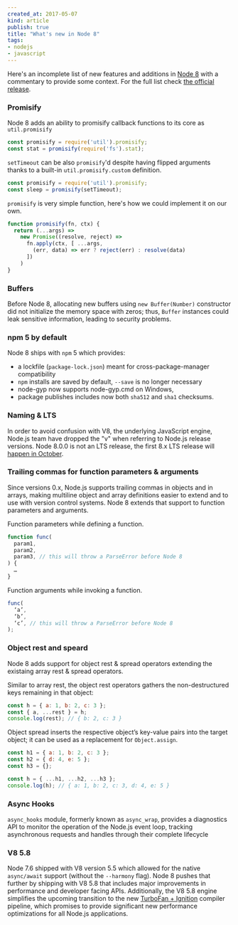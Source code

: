```yaml
---
created_at: 2017-05-07 
kind: article
publish: true
title: "What's new in Node 8"
tags:
- nodejs
- javascript
---
```


Here's an incomplete list of new features and additions in [Node 8](https://nodejs.org/en/) with a commentary to provide some context. For the full list check [the official release](https://nodejs.org/en/blog/release/v8.0.0/). 

### Promisify

Node 8 adds an ability to promisify callback functions to its core as `util.promisify`

```js
const promisify = require('util').promisify;
const stat = promisify(require('fs').stat);
```

`setTimeout` can be also  `promisify`'d despite having flipped arguments thanks to a built-in `util.promisify.custom` definition.

```js
const promisify = require('util').promisify;
const sleep = promisify(setTimeout);
```

`promisify` is very simple function, here's how we could implement it on our own. 

```js
function promisify(fn, ctx) {
  return (...args) =>
    new Promise((resolve, reject) =>
      fn.apply(ctx, [ ...args,
        (err, data) => err ? reject(err) : resolve(data)
      ])
    )
}
```

### Buffers

Before Node 8, allocating new buffers using `new Buffer(Number)` constructor did not initialize the memory space with zeros; thus, `Buffer` instances could leak sensitive information, leading to security problems.

### npm 5 by default

Node 8 ships with `npm` 5 which provides:
* a  lockfile  (`package-lock.json`) meant for cross-package-manager compatibility
* `npm` installs are saved by default,  `--save` is no longer necessary 
* node-gyp now supports node-gyp.cmd on Windows,
* package publishes includes now both `sha512` and `sha1` checksums.

### Naming & LTS 

In order to avoid confusion with V8, the underlying JavaScript engine, Node.js team have dropped the "v" when referring to Node.js release versions. Node 8.0.0 is not an LTS release, the first 8.x LTS release will [happen in October](https://github.com/nodejs/lts).

### Trailing commas for function parameters & arguments

Since versions 0.x, Node.js supports trailing commas in objects and in arrays, making multiline object and array definitions easier to extend and to use with version control systems. Node 8 extends that support to function parameters and arguments.

Function parameters while defining a function.

```js
function func(
  param1,
  param2,
  param3, // this will throw a ParseError before Node 8
) { 
  … 
}
```

Function arguments while invoking a function.

```js
func(
  ‘a’,
  ‘b’,
  ‘c’, // this will throw a ParseError before Node 8
);
```

### Object rest and speard

Node 8 adds support for object rest & spread operators extending the existaing array rest & spread operators.

Similar to array rest, the object rest operators gathers the non-destructured keys remaining in that object:

```js
const h = { a: 1, b: 2, c: 3 };
const { a, ...rest } = h;
console.log(rest); // { b: 2, c: 3 }
```

Object spread inserts the respective object’s key-value pairs into the target object; it can be used as a replacement for `Object.assign`.

```js
const h1 = { a: 1, b: 2, c: 3 };
const h2 = { d: 4, e: 5 };
const h3 = {};

const h = { ...h1, ...h2, ...h3 };
console.log(h); // { a: 1, b: 2, c: 3, d: 4, e: 5 }
```

### Async Hooks

`async_hooks` module, formerly known as `async_wrap`, provides a diagnostics API to monitor the operation of the Node.js event loop, tracking asynchronous requests and handles through their complete lifecycle

### V8 5.8

Node 7.6 shipped with V8 version 5.5 which allowed for the native `async/await` support (without the `--harmony` flag). Node 8 pushes that further by shipping with V8 5.8 that includes major improvements in performance and developer facing APIs. Additionally, the V8 5.8 engine simplifies the upcoming transition to the new [TurboFan + Ignition](https://v8project.blogspot.com/2017/05/launching-ignition-and-turbofan.html) compiler pipeline, which promises to provide significant new performance optimizations for all Node.js applications.
